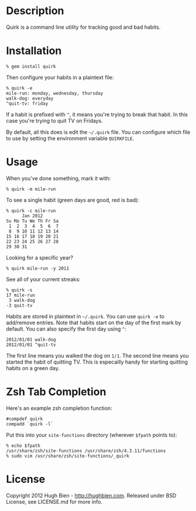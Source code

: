 Description
===========

Quirk is a command line utility for tracking good and bad habits.

Installation
============

    % gem install quirk

Then configure your habits in a plaintext file:

    % quirk -e
    mile-run: monday, wednesday, thursday
    walk-dog: everyday
    ^quit-tv: friday

If a habit is prefixed with `^`, it means you're trying to break that habit.
In this case you're trying to quit TV on Fridays.

By default, all this does is edit the `~/.quirk` file.  You can configure
which file to use by setting the environment variable `QUIRKFILE`.

Usage
=====

When you've done something, mark it with:

    % quirk -m mile-run

To see a single habit (green days are good, red is bad):

    % quirk -c mile-run
          Jan 2012
    Su Mo Tu We Th Fr Sa
     1  2  3  4  5  6  7
     8  9 10 11 12 13 14
    15 16 17 18 19 20 21
    22 23 24 25 26 27 28
    29 30 31

Looking for a specific year?

    % quirk mile-run -y 2011

See all of your current streaks:

    % quirk -s
    17 mile-run
     3 walk-dog
    -3 quit-tv

Habits are stored in plaintext in `~/.quirk`.  You can use `quirk -e` to
add/remove entries.  Note that habits start on the day of the first mark
by default.  You can also specify the first day using `^`:

    2012/01/01 walk-dog
    2012/01/01 ^quit-tv

The first line means you walked the dog on `1/1`.  The second line means you
started the habit of quitting TV.  This is especailly handy for starting
quitting habits on a green day.

Zsh Tab Completion
==================

Here's an example zsh completion function:

    #compdef quirk
    compadd `quirk -l`

Put this into your `site-functions` directory (wherever `$fpath` points to):

    % echo $fpath
    /usr/share/zsh/site-functions /usr/share/zsh/4.3.11/functions
    % sudo vim /usr/share/zsh/site-functions/_quirk

License
=======

Copyright 2012 Hugh Bien - http://hughbien.com.
Released under BSD License, see LICENSE.md for more info.

